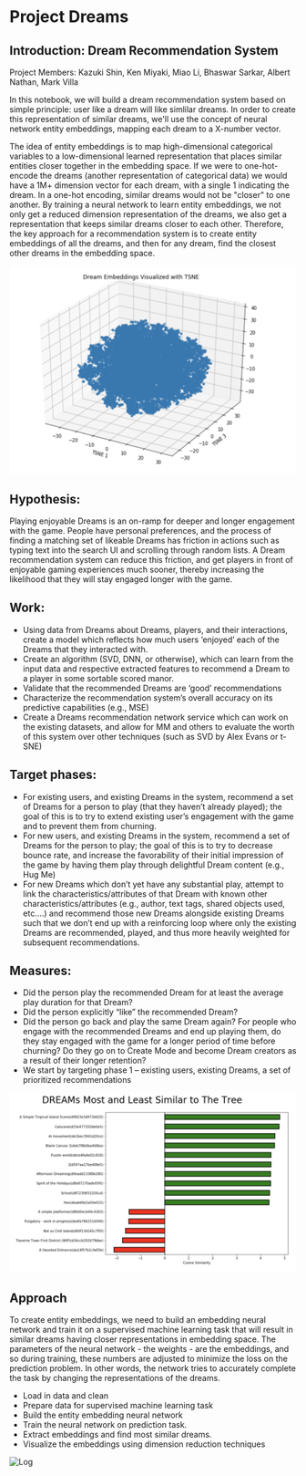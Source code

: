 # Project Dreams

## Introduction: Dream Recommendation System
Project Members: Kazuki Shin, Ken Miyaki, Miao Li, Bhaswar Sarkar, Albert Nathan, Mark Villa

In this notebook, we will build a dream recommendation system based on simple principle: user like a dream will like simlilar dreams. In order to create this representation of similar dreams, we'll use the concept of neural network entity embeddings, mapping each dream to a X-number vector.

The idea of entity embeddings is to map high-dimensional categorical variables to a low-dimensional learned representation that places similar entities closer together in the embedding space. If we were to one-hot-encode the dreams (another representation of categorical data) we would have a 1M+ dimension vector for each dream, with a single 1 indicating the dream. In a one-hot encoding, similar dreams would not be "closer" to one another. By training a neural network to learn entity embeddings, we not only get a reduced dimension representation of the dreams, we also get a representation that keeps similar dreams closer to each other. Therefore, the key approach for a recommendation system is to create entity embeddings of all the dreams, and then for any dream, find the closest other dreams in the embedding space.

![Log](images/result1.png)

## Hypothesis:
Playing enjoyable Dreams is an on-ramp for deeper and longer engagement with the game.
People have personal preferences, and the process of finding a matching set of likeable Dreams has friction in actions such as typing text into the search UI and scrolling through random lists.
A Dream recommendation system can reduce this friction, and get players in front of enjoyable gaming experiences much sooner, thereby increasing the likelihood that they will stay engaged longer with the game.

## Work:
- Using data from Dreams about Dreams, players, and their interactions, create a model which reflects how much users ‘enjoyed’ each of the Dreams that they interacted with.
- Create an algorithm (SVD, DNN, or otherwise), which can learn from the input data and respective extracted features to recommend a Dream to a player in some sortable scored manor.
- Validate that the recommended Dreams are ‘good’ recommendations
- Characterize the recommendation system’s overall accuracy on its predictive capabilities (e.g., MSE)
- Create a Dreams recommendation network service which can work on the existing datasets, and allow for MM and others to evaluate the worth of this system over other techniques (such as SVD by Alex Evans or t-SNE)

## Target phases:
- For existing users, and existing Dreams in the system, recommend a set of Dreams for a person to play (that they haven’t already played); the goal of this is to try to extend existing user’s engagement with the game and to prevent them from churning.
- For new users, and existing Dreams in the system, recommend a set of Dreams for the person to play; the goal of this is to try to decrease bounce rate, and increase the favorability of their initial impression of the game by having them play through delightful Dream content (e.g., Hug Me)
- For new Dreams which don’t yet have any substantial play, attempt to link the characteristics/attributes of that Dream with known other characteristics/attributes (e.g., author, text tags, shared objects used, etc….) and recommend those new Dreams alongside existing Dreams such that we don’t end up with a reinforcing loop where only the existing Dreams are recommended, played, and thus more heavily weighted for subsequent recommendations.

## Measures:
- Did the person play the recommended Dream for at least the average play duration for that Dream?
- Did the person explicitly “like” the recommended Dream?
- Did the person go back and play the same Dream again?
 For people who engage with the recommended Dreams and end up playing them, do they stay engaged with the game for a longer period of time before churning? Do they go on to Create Mode and become Dream creators as a result of their longer retention?
- We start by targeting phase 1 – existing users, existing Dreams, a set of prioritized recommendations

![Log](images/result3.png)

## Approach
To create entity embeddings, we need to build an embedding neural network and train it on a supervised machine learning task that will result in similar dreams having closer representations in embedding space. The parameters of the neural network - the weights - are the embeddings, and so during training, these numbers are adjusted to minimize the loss on the prediction problem. In other words, the network tries to accurately complete the task by changing the representations of the dreams. 
- Load in data and clean 
- Prepare data for supervised machine learning task 
- Build the entity embedding neural network 
- Train the neural network on prediction task. 
- Extract embeddings and find most similar dreams. 
- Visualize the embeddings using dimension reduction techniques

![Log](images/result2png)
